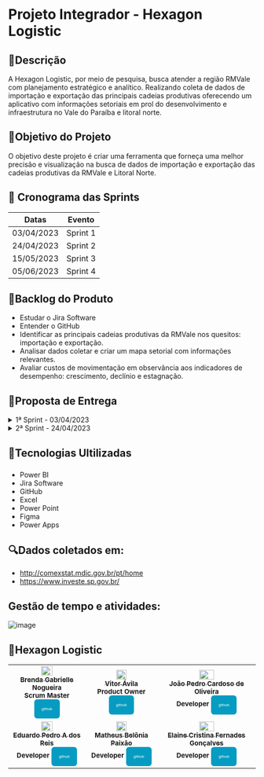 
# <p align="justified">Projeto Integrador - Hexagon Logistic

## 📰Descrição
A Hexagon Logistic, por meio de pesquisa, busca atender a região RMVale com planejamento estratégico e analítico. Realizando coleta de dados de importação e exportação das principais cadeias produtivas oferecendo um aplicativo com informações setoriais em prol do desenvolvimento e infraestrutura no Vale do Paraíba e litoral norte.

## 📌Objetivo do Projeto
O objetivo deste projeto é criar uma ferramenta que forneça uma melhor precisão e visualização na busca de dados de importação e exportação das cadeias produtivas da RMVale e Litoral Norte.

## 📅 Cronograma das Sprints
|Datas | Evento
|------|--------
|03/04/2023 |Sprint 1
|24/04/2023 |Sprint 2
|15/05/2023 |Sprint 3
|05/06/2023 |Sprint 4

## 📄Backlog do Produto 
- Estudar o Jira Software
- Entender o GitHub
- Identificar as principais cadeias produtivas da RMVale nos quesitos: importação e exportação.
- Analisar dados coletar e criar um mapa setorial com informações relevantes.
- Avaliar custos de movimentação em observância aos indicadores de desempenho: crescimento, declínio e estagnação. 

## 📄Proposta de Entrega
  
  <details>
<summary>1ª Sprint - 03/04/2023</summary>
    
<p>• Planeja-se coletar dados das 7 principais cidades da RMVale/Litoral Norte, sendo elas: São José dos Campos, Taubaté, Caçapava, São Sebastião, Ilhabela, Jacareí e Guaratinguetá. Com os dados já coletados iremos sintetizar e apresentar os 5 principais itens e suas cadeias produtivas.
  
  </details>
  
  <details>
<summary>2ª Sprint - 24/04/2023</summary>
    
<p>•...
  
  </details>
  
  
## 🧰Tecnologias Ultilizadas
###
- Power BI
- Jira Software
- GitHub
- Excel
- Power Point
- Figma
- Power Apps

## 🔍Dados coletados em:
- http://comexstat.mdic.gov.br/pt/home
- https://www.investe.sp.gov.br/

## Gestão de tempo e atividades:
![image](https://user-images.githubusercontent.com/127887524/229637785-d4c1dedd-06e8-49c3-906e-bb4e258e9a8a.png)

</table>
<h2>🎲Hexagon Logistic</h2>
<table>
<tr>
<td align="center">
<a href="https://github.com/alluka04">
<img src="https://avatars.githubusercontent.com/u/68301851?v=4" width = "40%">            
<br />
<sub><b>Brenda Gabrielle Nogueira</b></sub>
<br />
</a>
<sub><b>Scrum Master</b></sub>
<sub><b><a href="https://github.com/alluka04"><button style="background: #069cc2; border-radius: 6px; padding: 15px; cursor: pointer; color: #fff; border: none; font-size: 8px;">github</button></a></b></sub> 
<td align="center">
    
<a href="https://github.com/vitor-avila-github">
<img src="https://avatars.githubusercontent.com/u/127887524?v=4" width = "40%"> 
<br />
<sub><b>Vitor Ávila</b></sub>
<br />
</a>
<sub><b>Product Owner</b></sub>
<sub><b><a href="https://github.com/vitor-avila-github"><button style="background: #069cc2; border-radius: 6px; padding: 15px; cursor: pointer; color: #fff; border: none; font-size: 8px;">github</button></a></b></sub> 
<br />
</td>
<td align="center">
    
<a href="https://github.com/JoaoCardoli">
 <img src="https://avatars.githubusercontent.com/u/128002727?v=4" width = "40%"> 
<br />
<sub><b>João Pedro Cardoso de Oliveira</b></sub>
<br />
</a>
<sub><b>Developer</b></sub>
<sub><b><a href="https://github.com/JoaoCardoli"><button style="background: #069cc2; border-radius: 6px; padding: 15px; cursor: pointer; color: #fff; border: none; font-size: 8px;">github</button></a></b></sub> 
<br />
</td>
</tr>
<tr>
<td align="center">
    
<a href="https://github.com/EduardoPADR">
<img src="https://avatars.githubusercontent.com/u/128002976?v=4" width = "40%"> 
<br />
<sub><b>Eduardo Pedro A dos Reis</b></sub>
<br />
</a>
<sub><b>Developer</b></sub>
<sub><b><a href="https://github.com/EduardoPADR"><button style="background: #069cc2; border-radius: 6px; padding: 15px; cursor: pointer; color: #fff; border: none; font-size: 8px;">github</button></a></b></sub>
<br />
</td>
<td align="center">
    
<a href="https://github.com/Matheus-Belonia">
<img src="https://avatars.githubusercontent.com/u/128844708?v=4" width = "40%"> 
<br />
<sub><b>Matheus Belõnia Paixão</b></sub>
<br />
</a>
<sub><b>Developer</b></sub>
<sub><b><a href="https://github.com/Matheus-Belonia"><button style="background: #069cc2; border-radius: 6px; padding: 15px; cursor: pointer; color: #fff; border: none; font-size: 8px;">github</button></a></b></sub>
<br />
</td>
<td align="center">
    
<a href="https://github.com/ElaineGoncalves1">   
<img src="https://avatars.githubusercontent.com/u/128839459?v=4" width = "40%"> 
<br />
<sub><b>Elaine Cristina Fernades Gonçalves</b></sub>
<br />
</a>
<sub><b>Developer</b></sub>
<sub><b><a href="https://github.com/ElaineGoncalves1"><button style="background: #069cc2; border-radius: 6px; padding: 15px; cursor: pointer; color: #fff; border: none; font-size: 8px;">github</button></a></b></sub>
<br />
</td>
</tr>

</table>                                                                              

                                                                                                              
